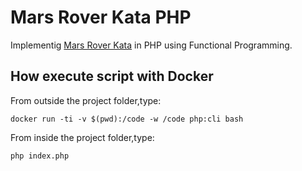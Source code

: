 # Mars Rover Kata PHP

Implementig [Mars Rover Kata](https://kata-log.rocks/mars-rover-kata) in PHP using Functional Programming.

## How execute script with Docker
From outside the project folder,type:  

```docker run -ti -v $(pwd):/code -w /code php:cli bash```
    
From inside the project folder,type:  

```php index.php```
